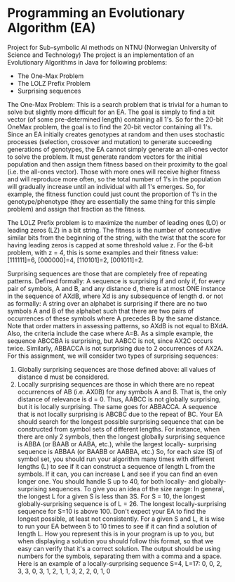 # Programming an Evolutionary Algorithm (EA)
Project for Sub-symbolic AI methods on NTNU (Norwegian University of Science and Technology)
The project is an implementation of an Evolutionary Algorithms in Java for following problems:
* The One-Max Problem
* The LOLZ Prefix Problem
* Surprising sequences

The One-Max Problem:
This is a search problem that is trivial for a human to solve but slightly more difficult for an EA.
The goal is simply to find a bit vector (of some pre-determined length) containing all 1's. So for
the 20-bit OneMax problem, the goal is to find the 20-bit vector containing all 1's. Since an EA
initially creates genotypes at random and then uses stochastic processes (selection, crossover and
mutation) to generate succeeding generations of genotypes, the EA cannot simply generate an
all-ones vector to solve the problem. It must generate random vectors for the initial population
and then assign them fitness based on their proximity to the goal (i.e. the all-ones vector). Those
with more ones will receive higher fitness and will reproduce more often, so the total number
of 1's in the population will gradually increase until an individual with all 1's emerges. So, for
example, the fitness function could just count the proportion of 1's in the genotype/phenotype
(they are essentially the same thing for this simple problem) and assign that fraction as the
fitness.

The LOLZ Prefix problem is to maximize the number of leading ones (LO) or leading zeros (LZ)
in a bit string. The fitness is the number of consecutive similar bits from the beginning of the
string, with the twist that the score for having leading zeros is capped at some threshold
value z. For the 6-bit problem, with z = 4, this is some examples and their fitness value:
[111111]=6, [000000]=4, [110101]=2, [001011]=2.

Surprising sequences are those that are completely free of repeating patterns. Defined formally:
A sequence is surprising if and only if, for every pair of symbols, A and B, and
any distance d, there is at most ONE instance in the sequence of AXdB, where Xd
is any subsequence of length d.
or not as formally:
A string over an alphabet is surprising if there are no two symbols A and B of
the alphabet such that there are two pairs of occurrences of these symbols where A
precedes B by the same distance.
Note that order matters in assessing patterns, so AXdB is not equal to BXdA. Also, the
criteria include the case where A=B.
As a simple example, the sequence ABCCBA is surprising, but AABCC is not, since AX2C
occurs twice. Similarly, ABBACCA is not surprising due to 2 occurrences of AX2A.
For this assignment, we will consider two types of surprising sequences:
1. Globally surprising sequences are those defined above: all values of distance d must be
considered.
2. Locally surprising sequences are those in which there are no repeat occurrences of AB
(i.e. AX0B) for any symbols A and B. That is, the only distance of relevance is d = 0.
Thus, AABCC is not globally surprising, but it is locally surprising. The same goes for
ABBACCA. A sequence that is not locally surprising is ABCBC due to the repeat of BC.
Your EA should search for the longest possible surprising sequence that can be constructed from
symbol sets of different lengths. For instance, when there are only 2 symbols, then the longest
globally surprising sequence is ABBA (or BAAB or AABA, etc.), while the largest locally-
surprising sequence is ABBAA (or BAABB or AABBA, etc.)
So, for each size (S) of symbol set, you should run your algorithm many times with different
lengths (L) to see if it can construct a sequence of length L from the symbols. If it can, you can
increase L and see if you can find an even longer one. You should handle S up to 40, for both
locally- and globally-surprising sequences.
To give you an idea of the size range: In general, the longest L for a given S is less than 3S.
For S = 10, the longest globally-surprising sequence is of L = 26. The longest locally-surprising
sequence for S=10 is above 100. Don't expect your EA to find the longest possible, at least not
consistently. For a given S and L, it is wise to run your EA between 5 to 10 times to see if it can
find a solution of length L.
How you represent this is in your program is up to you, but when displaying a solution you
should follow this format, so that we easy can verify that it's a correct solution. The output
should be using numbers for the symbols, separating them with a comma and a space. Here is
an example of a locally-surprising sequence S=4, L=17: 0, 0, 2, 3, 3, 0, 3, 1, 2, 1, 1, 3, 2, 2, 0,
1, 0